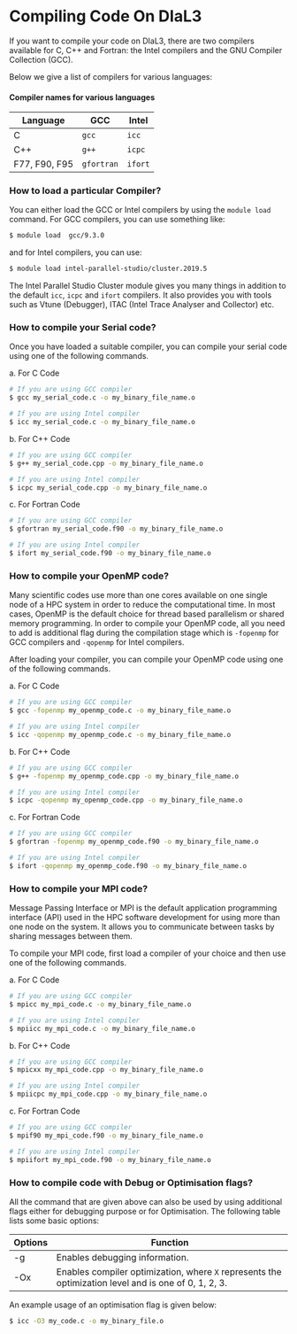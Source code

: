 # Compiling Code On DIaL3

If you want to compile your code on DIaL3, there are two compilers available for C, C++ and Fortran: the Intel compilers and the GNU Compiler Collection (GCC).

Below we give a list of compilers for various languages:

#### Compiler names for various languages

| Language      | GCC        | Intel   |
| ------------- | ---------- | ------- |
| C             | `gcc`      | `icc`   |
| C++           | `g++`      | `icpc`  |
| F77, F90, F95 | `gfortran` | `ifort` |

### How to load a particular Compiler?

You can either load the GCC or Intel compilers by using the `module load` command. For GCC compilers, you can use something like:

```bash
$ module load  gcc/9.3.0
```

and for Intel compilers, you can use:

```bash
$ module load intel-parallel-studio/cluster.2019.5
```

The Intel Parallel Studio Cluster module gives you many things in addition to the default `icc`, `icpc`  and `ifort` compilers. It also provides you with tools such as Vtune (Debugger), ITAC (Intel Trace Analyser and Collector) etc.

### How to compile your Serial code?

Once you have loaded a suitable compiler, you can compile your serial code using one of the following commands.

a. For C Code

```bash
# If you are using GCC compiler
$ gcc my_serial_code.c -o my_binary_file_name.o

# If you are using Intel compiler
$ icc my_serial_code.c -o my_binary_file_name.o
```

b. For C++ Code

```bash
# If you are using GCC compiler
$ g++ my_serial_code.cpp -o my_binary_file_name.o

# If you are using Intel compiler
$ icpc my_serial_code.cpp -o my_binary_file_name.o
```

c. For Fortran Code

```bash
# If you are using GCC compiler
$ gfortran my_serial_code.f90 -o my_binary_file_name.o

# If you are using Intel compiler
$ ifort my_serial_code.f90 -o my_binary_file_name.o
```

### How to compile your OpenMP code?

Many scientific codes use more than one cores available on one single node of a HPC system in order to reduce the computational time. In most cases, OpenMP is the default choice for thread based parallelism or shared memory programming. In order to compile your OpenMP code, all you need to add is additional flag during the compilation stage which is `-fopenmp` for GCC compilers and `-qopenmp` for Intel compilers. 

After loading your compiler, you can compile your OpenMP code using one of the following commands.

a. For C Code

```bash
# If you are using GCC compiler
$ gcc -fopenmp my_openmp_code.c -o my_binary_file_name.o

# If you are using Intel compiler
$ icc -qopenmp my_openmp_code.c -o my_binary_file_name.o
```

b. For C++ Code

```bash
# If you are using GCC compiler
$ g++ -fopenmp my_openmp_code.cpp -o my_binary_file_name.o

# If you are using Intel compiler
$ icpc -qopenmp my_openmp_code.cpp -o my_binary_file_name.o
```

c. For Fortran Code

```bash
# If you are using GCC compiler
$ gfortran -fopenmp my_openmp_code.f90 -o my_binary_file_name.o

# If you are using Intel compiler
$ ifort -qopenmp my_openmp_code.f90 -o my_binary_file_name.o
```

### How to compile your MPI code?

Message Passing Interface or MPI is the default application programming interface (API) used in the HPC software development for using more than one node on the system. It allows you to communicate between tasks by sharing messages between them.

To compile your MPI code, first load a compiler of your choice and then use one of the following commands.

a. For C Code

```bash
# If you are using GCC compiler
$ mpicc my_mpi_code.c -o my_binary_file_name.o

# If you are using Intel compiler
$ mpiicc my_mpi_code.c -o my_binary_file_name.o
```

b. For C++ Code

```bash
# If you are using GCC compiler
$ mpicxx my_mpi_code.cpp -o my_binary_file_name.o

# If you are using Intel compiler
$ mpiicpc my_mpi_code.cpp -o my_binary_file_name.o
```

c. For Fortran Code

```bash
# If you are using GCC compiler
$ mpif90 my_mpi_code.f90 -o my_binary_file_name.o

# If you are using Intel compiler
$ mpiifort my_mpi_code.f90 -o my_binary_file_name.o
```

### How to compile code with Debug or Optimisation flags?

All the command that are given above can also be used by using additional flags either for debugging purpose or for Optimisation. The following table lists some basic options:

| Options | Function                                                     |
| ------- | ------------------------------------------------------------ |
| -g      | Enables debugging information.                               |
| -Ox     | Enables compiler optimization, where `X` represents the optimization level and is one of 0, 1, 2, 3. |

An example usage of an optimisation flag is given below:

```bash
$ icc -O3 my_code.c -o my_binary_file.o 
```

